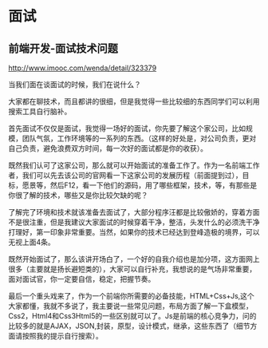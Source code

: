# 面试  



## 前端开发-面试技术问题

http://www.imooc.com/wenda/detail/323379  



当我们面在谈面试的时候，我们在说什么？

大家都在聊技术，而且都讲的很细，但是我觉得一些比较细的东西同学们可以利用搜索工具自行脑补。

首先面试不仅仅是面试，我觉得一场好的面试，你先要了解这个家公司，比如规模，团队气氛，工作环境等的一系列的东西。（这样的好处是，对公司负责，更对自己负责，避免浪费双方时间，每一次好的面试都是你的收获）。

既然我们认可了这家公司，那么就可以开始面试的准备工作了。作为一名前端工作者，我们可以先去该公司的官网看一下这家公司的发展历程（前面提到过），目标，愿景等，然后F12，看一下他们的源码，用了哪些框架，技术，等，有那些是你很了解的技术，哪些又是你比较欠缺的呢？

了解完了环境和技术就该准备去面试了，大部分程序汪都是比较傲娇的，穿着方面不是很注重，但是我建议大家面试的时候穿着干净，整洁，头发什么的必须洗干净打理好，第一印象非常重要。当然，如果你的技术已经达到登峰造极的境界，可以无视上面4条。

既然开始面试了，那么该讲开场白了，一个好的自我介绍也是加分项，这方面网上很多（主要就是扬长避短类的），大家可以自行补充，我想说的是气场非常重要，面对面试官，你一定要自信，稳定，把握节奏。

最后一个重头戏来了，作为一个前端你所需要的必备技能，HTML+Css+Js,这个大家都懂，我就不多说了，我主要说一些常见问题，布局方面了解一下盒模型，Css2，Html4和Css3Html5的一些区别就可以了。Js是前端的核心竞争力，问的比较多的就是AJAX，JSON,封装，原型，设计模式，继承，这些东西了（细节方面请按照我的提示自行搜索）。
